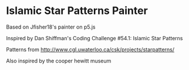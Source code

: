 # Islamic Star Patterns Painter
Based on Jfisher18's painter on p5.js

Inspired by Dan Shiffman's Coding Challenge #54.1: Islamic Star Patterns

Patterns from http://www.cgl.uwaterloo.ca/csk/projects/starpatterns/

Also inspired by the cooper hewitt museum
